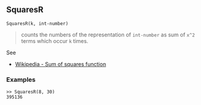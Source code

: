 ## SquaresR

```
SquaresR(k, int-number)
```

> counts the numbers of the representation of `int-number` as sum of `x^2` terms which occur `k` times. 

See
* [Wikipedia - Sum of squares function](https://en.wikipedia.org/wiki/Sum_of_squares_function)

### Examples

```
>> SquaresR(8, 30)
395136
```
 
